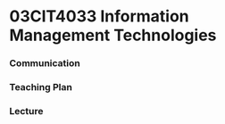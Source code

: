 # 03CIT4033 Information Management Technologies

### Communication



### Teaching Plan




### Lecture
